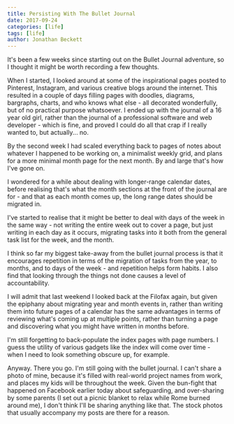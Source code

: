 ```yaml
---
title: Persisting With The Bullet Journal
date: 2017-09-24
categories: [life]
tags: [life]
author: Jonathan Beckett
---
```


It's been a few weeks since starting out on the Bullet Journal adventure, so I thought it might be worth recording a few thoughts.

When I started, I looked around at some of the inspirational pages posted to Pinterest, Instagram, and various creative blogs around the internet. This resulted in a couple of days filling pages with doodles, diagrams, bargraphs, charts, and who knows what else - all decorated wonderfully, but of no practical purpose whatsoever. I ended up with the journal of a 16 year old girl, rather than the journal of a professional software and web developer - which is fine, and proved I could do all that crap if I really wanted to, but actually... no.

By the second week I had scaled everything back to pages of notes about whatever I happened to be working on, a minimalist weekly grid, and plans for a more minimal month page for the next month. By and large that's how I've gone on.

I wondered for a while about dealing with longer-range calendar dates, before realising that's what the month sections at the front of the journal are for - and that as each month comes up, the long range dates should be migrated in.

I've started to realise that it might be better to deal with days of the week in the same way - not writing the entire week out to cover a page, but just writing in each day as it occurs, migrating tasks into it both from the general task list for the week, and the month.

I think so far my biggest take-away from the bullet journal process is that it encourages repetition in terms of the migration of tasks from the year, to months, and to days of the week - and repetition helps form habits. I also find that looking through the things not done causes a level of accountability.

I will admit that last weekend I looked back at the Filofax again, but given the epiphany about migrating year and month events in, rather than writing them into future pages of a calendar has the same advantages in terms of reviewing what's coming up at multiple points, rather than turning a page and discovering what you might have written in months before.

I'm still forgetting to back-populate the index pages with page numbers. I guess the utility of various gadgets like the index will come over time - when I need to look something obscure up, for example.

Anyway. There you go. I'm still going with the bullet journal. I can't share a photo of mine, because it's filled with real-world project names from work, and places my kids will be throughout the week. Given the bun-fight that happened on Facebook earlier today about safeguarding, and over-sharing by some parents (I set out a picnic blanket to relax while Rome burned around me), I don't think I'll be sharing anything like that. The stock photos that usually accompany my posts are there for a reason.
